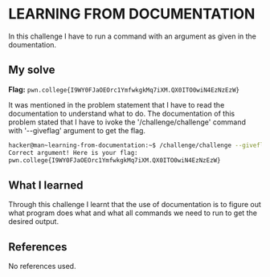 # LEARNING FROM DOCUMENTATION
In this challenge I have to run a command with an argument as given in the doumentation.

## My solve
**Flag:** `pwn.college{I9WY0FJaOEOrc1YmfwkgkMq7iXM.QX0ITO0wiN4EzNzEzW}`

It was mentioned in the problem statement that I have to read the documentation to understand what to do. The documentation of this problem stated that I have to ivoke the '/challenge/challenge' command with '--giveflag' argument to get the flag.
```bash
hacker@man~learning-from-documentation:~$ /challenge/challenge --giveflag
Correct argument! Here is your flag:
pwn.college{I9WY0FJaOEOrc1YmfwkgkMq7iXM.QX0ITO0wiN4EzNzEzW}
```

## What I learned
Through this challenge I learnt that the use of documentation is to figure out what program does what and what all commands we need to run to get the desired output.

## References 
No references used.


